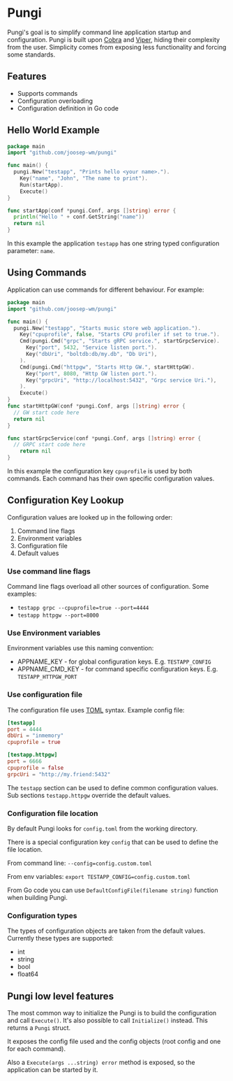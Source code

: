 # Pungi
Pungi's goal is to simplify command line application startup and configuration. Pungi is built upon [Cobra](https://github.com/spf13/cobra) and [Viper](https://github.com/spf13/viper), hiding their complexity from the user. Simplicity comes from exposing less functionality and forcing some standards.

## Features
* Supports commands
* Configuration overloading
* Configuration definition in Go code

## Hello World Example
```go
package main
import "github.com/joosep-wm/pungi"

func main() {
  pungi.New("testapp", "Prints hello <your name>.").
    Key("name", "John", "The name to print").
    Run(startApp).
    Execute()
}

func startApp(conf *pungi.Conf, args []string) error {
  println("Hello " + conf.GetString("name"))
  return nil
}
```
In this example the application `testapp` has one string typed configuration parameter: `name`.

## Using Commands 
Application can use commands for different behaviour.
For example:
```go
package main
import "github.com/joosep-wm/pungi"

func main() {
  pungi.New("testapp", "Starts music store web application.").
    Key("cpuprofile", false, "Starts CPU profiler if set to true.").
    Cmd(pungi.Cmd("grpc", "Starts gRPC service.", startGrpcService).
      Key("port", 5432, "Service listen port.").
      Key("dbUri", "boltdb:db/my.db", "Db Uri"),
    ).
    Cmd(pungi.Cmd("httpgw", "Starts Http GW.", startHttpGW).
      Key("port", 8080, "Http GW listen port.").
      Key("grpcUri", "http://localhost:5432", "Grpc service Uri."),
    ).
    Execute()
}
func startHttpGW(conf *pungi.Conf, args []string) error {
  // GW start code here
  return nil
}

func startGrpcService(conf *pungi.Conf, args []string) error {
  // GRPC start code here
    return nil
}
```
In this example the configuration key `cpuprofile` is used by both commands. Each command has their own specific configuration values.

## Configuration Key Lookup
Configuration values are looked up in the following order:  
1. Command line flags
2. Environment variables
3. Configuration file
4. Default values

### Use command line flags
Command line flags overload all other sources of configuration. Some examples:
* `testapp grpc --cpuprofile=true --port=4444`
* `testapp httpgw --port=8000`

### Use Environment variables
Environment variables use this naming convention: 
* APPNAME_KEY - for global configuration keys. E.g. `TESTAPP_CONFIG`
* APPNAME_CMD_KEY - for command specific configuration keys. E.g. `TESTAPP_HTTPGW_PORT`

### Use configuration file
The configuration file uses [TOML](https://github.com/toml-lang/toml) syntax.
Example config file:
```toml
[testapp]
port = 4444
dbUri = "inmemory"
cpuprofile = true

[testapp.httpgw]
port = 6666
cpuprofile = false
grpcUri = "http://my.friend:5432"
```
The `testapp` section can be used to define common configuration values. Sub sections `testapp.httpgw` override the default values.  

### Configuration file location
By default Pungi looks for `config.toml` from the working directory.

There is a special configuration key `config` that can be used to define the file location.

From command line: `--config=config.custom.toml`

From env variables: `export TESTAPP_CONFIG=config.custom.toml` 

From Go code you can use `DefaultConfigFile(filename string)` function when building Pungi.

### Configuration types
The types of configuration objects are taken from the default values. Currently these types are supported:
* int
* string
* bool
* float64 

## Pungi low level features
The most common way to initialize the Pungi is to build the configuration and call `Execute()`. It's also possible to call `Initialize()` instead. This returns a `Pungi` struct.

It exposes the config file used and the config objects (root config and one for each command). 

Also a `Execute(args ...string) error` method is exposed, so the application can be started by it. 